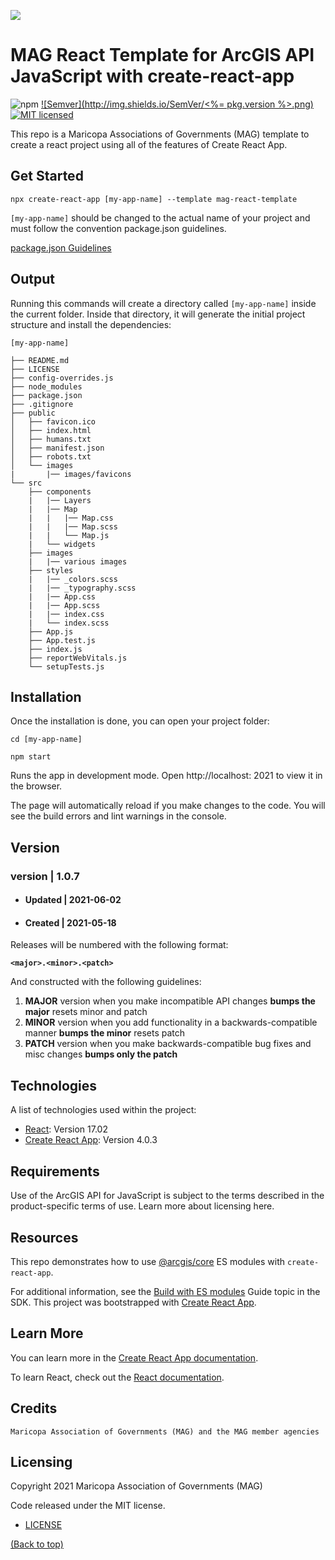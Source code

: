 ![](http://geo.azmag.gov/maps/readonaz/app/resources/img/maglogo_black.png)

# MAG React Template for ArcGIS API JavaScript with create-react-app

![npm](https://img.shields.io/npm/v/cra-template-mag-react-template)
[![Semver](http://img.shields.io/SemVer/<%= pkg.version %>.png)](http://semver.org/)
[![MIT licensed](https://img.shields.io/badge/license-MIT-blue.svg)](https://opensource.org/licenses/MIT)

This repo is a Maricopa Associations of Governments (MAG) template to create a react project using all of the features of Create React App.

## Get Started

```
npx create-react-app [my-app-name] --template mag-react-template
```

`[my-app-name]` should be changed to the actual name of your project and must follow the convention package.json guidelines.

[package.json Guidelines](https://docs.npmjs.com/cli/v7/configuring-npm/package-json)

## Output

Running this commands will create a directory called `[my-app-name]` inside the current folder. Inside that directory, it will generate the initial project structure and install the dependencies:

```
[my-app-name]

├── README.md
├── LICENSE
├── config-overrides.js
├── node_modules
├── package.json
├── .gitignore
├── public
│   ├── favicon.ico
│   ├── index.html
│   ├── humans.txt
│   ├── manifest.json
│   ├── robots.txt
│   └── images
|       |── images/favicons
└── src
    ├── components
    |   |── Layers
    |   |── Map
    |   |   |── Map.css
    |   |   |── Map.scss
    |   |   └── Map.js
    |   └── widgets
    ├── images
    |   |── various images
    ├── styles
    |   |── _colors.scss
    |   |── _typography.scss
    |   |── App.css
    |   |── App.scss
    |   |── index.css
    |   └── index.scss
    ├── App.js
    ├── App.test.js
    ├── index.js
    ├── reportWebVitals.js
    └── setupTests.js
```

## Installation

Once the installation is done, you can open your project folder:

```
cd [my-app-name]
```

```
npm start
```

Runs the app in development mode. Open http://localhost: 2021 to view it in the browser.

The page will automatically reload if you make changes to the code. You will see the build errors and lint warnings in the console.

## Version

### version | 1.0.7

- #### Updated | 2021-06-02
- #### Created | 2021-05-18

Releases will be numbered with the following format:

**`<major>.<minor>.<patch>`**

And constructed with the following guidelines:

1. **MAJOR** version when you make incompatible API changes **bumps the major** resets minor and patch
2. **MINOR** version when you add functionality in a backwards-compatible manner **bumps the minor** resets patch
3. **PATCH** version when you make backwards-compatible bug fixes and misc changes **bumps only the patch**

## Technologies

A list of technologies used within the project:

- [React](https://reactjs.org/): Version 17.02
- [Create React App](https://github.com/facebook/create-react-app): Version 4.0.3

## Requirements

Use of the ArcGIS API for JavaScript is subject to the terms described in the product-specific terms of use. Learn more about licensing here.

## Resources

This repo demonstrates how to use [@arcgis/core](https://www.npmjs.com/package/@arcgis/core) ES modules with `create-react-app`.

For additional information, see the [Build with ES modules](https://developers.arcgis.com/javascript/latest/es-modules/) Guide topic in the SDK.
This project was bootstrapped with [Create React App](https://github.com/facebook/create-react-app).

## Learn More

You can learn more in the [Create React App documentation](https://facebook.github.io/create-react-app/docs/getting-started).

To learn React, check out the [React documentation](https://reactjs.org/).

## Credits

`Maricopa Association of Governments (MAG) and the MAG member agencies`

## Licensing

Copyright 2021 Maricopa Association of Governments (MAG)

Code released under the MIT license.

- [LICENSE](LICENSE)

[(Back to top)](##Get-Started)
